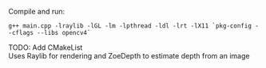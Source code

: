 
Compile and run:   

```
g++ main.cpp -lraylib -lGL -lm -lpthread -ldl -lrt -lX11 `pkg-config --cflags --libs opencv4`
```

TODO: Add CMakeList   
Uses Raylib for rendering and ZoeDepth to estimate depth from an image
